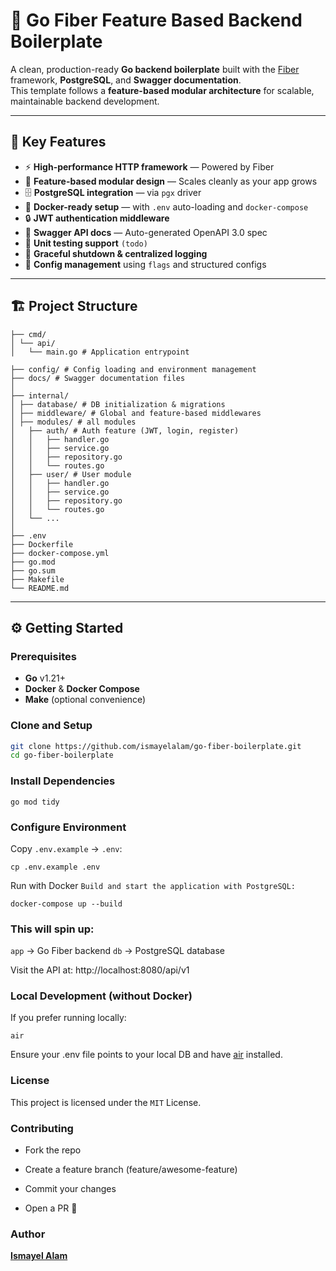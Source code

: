 # 🚀 Go Fiber Feature Based Backend Boilerplate

A clean, production-ready **Go backend boilerplate** built with the [Fiber](https://gofiber.io/) framework, **PostgreSQL**, and **Swagger documentation**.  
This template follows a **feature-based modular architecture** for scalable, maintainable backend development.

---

## 🧩 Key Features

- ⚡ **High-performance HTTP framework** — Powered by Fiber
- 🧱 **Feature-based modular design** — Scales cleanly as your app grows
- 🗄️ **PostgreSQL integration** — via `pgx` driver
- 🧰 **Docker-ready setup** — with `.env` auto-loading and `docker-compose`
- 🔒 **JWT authentication middleware**
- 🧾 **Swagger API docs** — Auto-generated OpenAPI 3.0 spec
- 🧪 **Unit testing support** `(todo)`
- 🧩 **Graceful shutdown & centralized logging**
- 🧰 **Config management** using `flags` and structured configs

---

## 🏗️ Project Structure

```
├── cmd/
│ └── api/
│   └── main.go # Application entrypoint

├── config/ # Config loading and environment management
├── docs/ # Swagger documentation files
│
├── internal/
│ ├── database/ # DB initialization & migrations
│ ├── middleware/ # Global and feature-based middlewares
│ ├── modules/ # all modules
│   ├── auth/ # Auth feature (JWT, login, register)
│   │   ├── handler.go
│   │   ├── service.go
│   │   ├── repository.go
│   │   └── routes.go
│   ├── user/ # User module
│   │   ├── handler.go
│   │   ├── service.go
│   │   ├── repository.go
│   │   └── routes.go
│   └── ...
│
├── .env
├── Dockerfile
├── docker-compose.yml
├── go.mod
├── go.sum
├── Makefile
└── README.md
```

---

## ⚙️ Getting Started

### Prerequisites

- **Go** v1.21+
- **Docker** & **Docker Compose**
- **Make** (optional convenience)

### Clone and Setup

```bash
git clone https://github.com/ismayelalam/go-fiber-boilerplate.git
cd go-fiber-boilerplate
```

### Install Dependencies

```
go mod tidy
```

### Configure Environment

Copy `.env.example` → `.env`:

```
cp .env.example .env
```

Run with Docker
`Build and start the application with PostgreSQL:`

```
docker-compose up --build
```

### This will spin up:

`app` → Go Fiber backend
`db` → PostgreSQL database

Visit the API at: http://localhost:8080/api/v1

### Local Development (without Docker)

If you prefer running locally:

```
air
```

Ensure your .env file points to your local DB and have [air](https://github.com/air-verse/air) installed.

### License

This project is licensed under the `MIT` License.

### Contributing

- Fork the repo

- Create a feature branch (feature/awesome-feature)

- Commit your changes

- Open a PR 🚀

### Author

[**Ismayel Alam**](https://ismayelalam.com/)
